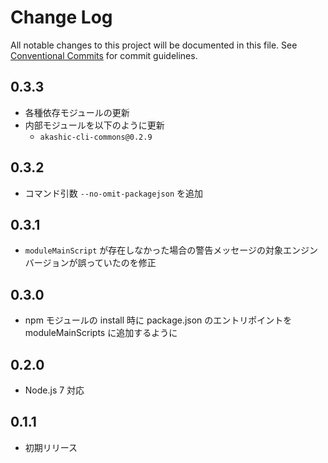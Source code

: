 # Change Log

All notable changes to this project will be documented in this file.
See [Conventional Commits](https://conventionalcommits.org) for commit guidelines.

## 0.3.3
* 各種依存モジュールの更新
* 内部モジュールを以下のように更新
  * `akashic-cli-commons@0.2.9`

## 0.3.2
* コマンド引数 `--no-omit-packagejson` を追加

## 0.3.1
* `moduleMainScript` が存在しなかった場合の警告メッセージの対象エンジンバージョンが誤っていたのを修正

## 0.3.0
* npm モジュールの install 時に package.json のエントリポイントを moduleMainScripts に追加するように

## 0.2.0
* Node.js 7 対応

## 0.1.1

* 初期リリース
